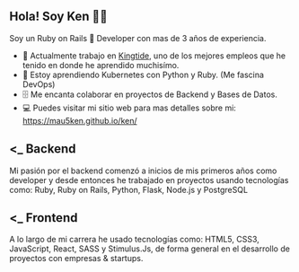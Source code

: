 ## Hola! Soy Ken 🙌🏻 
Soy un Ruby on Rails 💎 Developer con mas de 3 años de experiencia.

- 🔭  Actualmente trabajo en <a href="https://kingtide.la" target="_blank">Kingtide</a>, uno de los mejores empleos que he tenido en donde he aprendido muchisímo.
- 🌱  Estoy aprendiendo Kubernetes con Python y Ruby. (Me fascina DevOps)
- 🗄  Me encanta colaborar en proyectos de Backend y Bases de Datos.
- 💻  Puedes visitar mi sitio web para mas detalles sobre mi: https://mau5ken.github.io/ken/


## <_ Backend
Mi pasión por el backend comenzó a inicios de mis primeros años como developer y desde entonces he trabajado en proyectos usando tecnologías como: Ruby, Ruby on Rails, Python, Flask, Node.js y PostgreSQL


## <_ Frontend
A lo largo de mi carrera he usado tecnologías como: HTML5, CSS3, JavaScript, React, SASS y Stimulus.Js, de forma general en el desarrollo de proyectos con empresas & startups.
